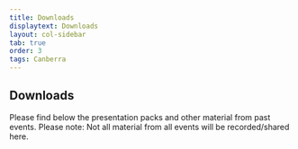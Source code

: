 ```yaml
---
title: Downloads
displaytext: Downloads
layout: col-sidebar
tab: true
order: 3
tags: Canberra
---
```



## Downloads
Please find below the presentation packs and other material from past events. Please note: Not all material from all events will be recorded/shared here.
